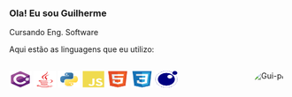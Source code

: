 ### **Ola! Eu sou Guilherme**
Cursando Eng. Software

Aqui estão as linguagens que eu utilizo:
<div style="display: inline_block"><br>
  <img align="center" alt="Gui-Csharp" height="30" width="40" src="https://raw.githubusercontent.com/devicons/devicon/master/icons/csharp/csharp-original.svg">
  <img align="center" src="https://raw.githubusercontent.com/devicons/devicon/master/icons/java/java-plain.svg" alt="Java" width="40" height="30"/>
  <img align="center" alt="Gui-Python" height="30" width="40" src="https://raw.githubusercontent.com/devicons/devicon/master/icons/python/python-original.svg">
  <img align="center" alt="Gui-Js" height="30" width="40" src="https://raw.githubusercontent.com/devicons/devicon/master/icons/javascript/javascript-plain.svg">
  <img align="center" alt="Gui-HTML" height="30" width="40" src="https://raw.githubusercontent.com/devicons/devicon/master/icons/html5/html5-original.svg">
  <img align="center" alt="Gui-CSS" height="30" width="40" src="https://raw.githubusercontent.com/devicons/devicon/master/icons/css3/css3-original.svg">
  <img align="center" <img src="https://raw.githubusercontent.com/devicons/devicon/master/icons/lua/lua-plain.svg" alt="Lua" width="40" height="30"/>
  <img align="right" alt="Gui-pic" height="150" style="border-radius:50px;" src="https://cdn.discordapp.com/attachments/743968842497392761/1090148507555475548/pica-pau.jpg">
</div>

